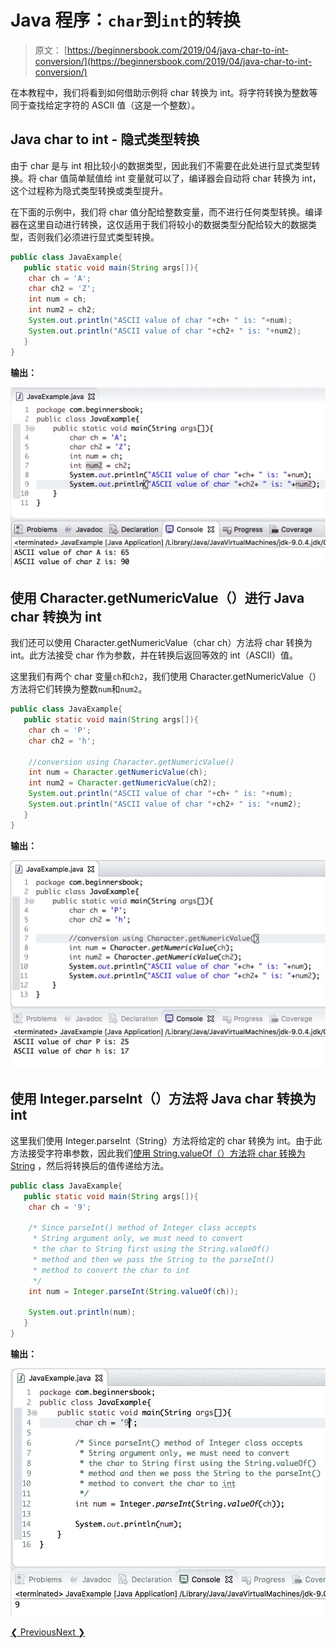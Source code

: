 # Java 程序：`char`到`int`的转换

> 原文： [https://beginnersbook.com/2019/04/java-char-to-int-conversion/](https://beginnersbook.com/2019/04/java-char-to-int-conversion/)

在本教程中，我们将看到如何借助示例将 char 转换为 int。将字符转换为整数等同于查找给定字符的 ASCII 值（这是一个整数）。

## Java char to int - 隐式类型转换

由于 char 是与 int 相比较小的数据类型，因此我们不需要在此处进行显式类型转换。将 char 值简单赋值给 int 变量就可以了，编译器会自动将 char 转换为 int，这个过程称为隐式类型转换或类型提升。

在下面的示例中，我们将 char 值分配给整数变量，而不进行任何类型转换。编译器在这里自动进行转换，这仅适用于我们将较小的数据类型分配给较大的数据类型，否则我们必须进行显式类型转换。

```java
public class JavaExample{  
   public static void main(String args[]){  
	char ch = 'A';
	char ch2 = 'Z';
	int num = ch;
	int num2 = ch2;
	System.out.println("ASCII value of char "+ch+ " is: "+num);
	System.out.println("ASCII value of char "+ch2+ " is: "+num2);
   }
}
```

**输出：**

![Java char to int conversion example](img/6f0d3b64b17c6ef746aa41410b7cd666.jpg)

## 使用 Character.getNumericValue（）进行 Java char 转换为 int

我们还可以使用 Character.getNumericValue（char ch）方法将 char 转换为 int。此方法接受 char 作为参数，并在转换后返回等效的 int（ASCII）值。

这里我们有两个 char 变量`ch`和`ch2`，我们使用 Character.getNumericValue（）方法将它们转换为整数`num`和`num2`。

```java
public class JavaExample{  
   public static void main(String args[]){  
	char ch = 'P';
	char ch2 = 'h';

	//conversion using Character.getNumericValue()
	int num = Character.getNumericValue(ch);
	int num2 = Character.getNumericValue(ch2);
	System.out.println("ASCII value of char "+ch+ " is: "+num);
	System.out.println("ASCII value of char "+ch2+ " is: "+num2);
   }
}
```

**输出：**

![Java convert char to int example](img/1cf555377b043816fe6e1d9556d1325a.jpg)

## 使用 Integer.parseInt（）方法将 Java char 转换为 int

这里我们使用 Integer.parseInt（String）方法将给定的 char 转换为 int。由于此方法接受字符串参数，因此我们[使用 String.valueOf（）方法将 char 转换为 String](https://beginnersbook.com/2019/04/java-char-to-string-conversion/) ，然后将转换后的值传递给方法。

```java
public class JavaExample{  
   public static void main(String args[]){  
	char ch = '9';

	/* Since parseInt() method of Integer class accepts
   	 * String argument only, we must need to convert
	 * the char to String first using the String.valueOf()
	 * method and then we pass the String to the parseInt()
	 * method to convert the char to int
	 */
	int num = Integer.parseInt(String.valueOf(ch));

	System.out.println(num);
   }
}
```

**输出：**

![Java char to int conversion example](img/089a60043c6e5f0aa5eb978673eabb3c.jpg)

[❮ Previous](https://beginnersbook.com/2019/04/java-char-to-string-conversion/)[Next ❯](https://beginnersbook.com/2019/04/java-int-to-char-conversion/)
